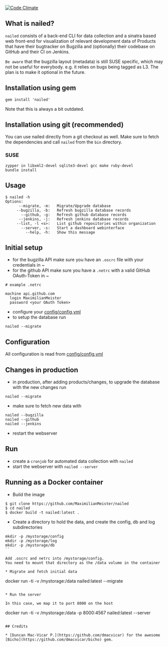 [![Code Climate](https://codeclimate.com/github/MaximilianMeister/nailed/badges/gpa.svg)](https://codeclimate.com/github/MaximilianMeister/nailed)
## What is nailed?

`nailed` consists of a back-end CLI for data collection and a sinatra based web front-end for visualization of relevant development data of Products that have their bugtracker on Bugzilla and (optionally) their codebase on GitHub and their CI on Jenkins.

`Be aware` that the bugzilla layout (metadata) is still SUSE specific, which may not be useful for everybody.
e.g. it relies on bugs being tagged as L3. The plan is to make it optional in the future.

## Installation using gem
`gem install 'nailed'`

Note that this is always a bit outdated.

## Installation using git (recommended)
You can use nailed directly from a git checkout as well. Make sure to fetch the dependencies and call `nailed` from the `bin` directory.
### SUSE
```
zypper in libxml2-devel sqlite3-devel gcc make ruby-devel
bundle install
```

## Usage

```
$ nailed -h
Options:
      --migrate, -m:   Migrate/Upgrade database
     --bugzilla, -b:   Refresh bugzilla database records
       --github, -g:   Refresh github database records
      --jenkins, -j:   Refresh jenkins database records
     --list, -l <s>:   List github repositories within organization
       --server, -s:   Start a dashboard webinterface
         --help, -h:   Show this message
```

## Initial setup

* for the bugzilla API make sure you have an `.oscrc` file with your credentials in ~
* for the github API make sure you have a `.netrc` with a valid GitHub OAuth-Token in ~
```
# example .netrc

machine api.github.com
  login MaximilianMeister
  password <your OAuth Token>
```
* configure your [config/config.yml](./config/config.yml)
* to setup the database run
```
nailed --migrate
```

## Configuration

All configuration is read from [config/config.yml](./config/config.yml)

## Changes in production

* in production, after adding products/changes, to upgrade the database with the new changes run
```
nailed --migrate
```
* make sure to fetch new data with
```
nailed --bugzilla
nailed --github
nailed --jenkins
```
* restart the webserver

## Run

* create a `cronjob` for automated data collection with `nailed`
* start the webserver with `nailed --server`

## Running as a Docker container

* Build the image

```
$ git clone https://github.com/MaximilianMeister/nailed
$ cd nailed
$ docker build -t nailed:latest .
```

* Create a directory to hold the data, and create the config, db and log subdirectories

```
mkdir -p /mystorage/config
mkdir -p /mystorage/log
mkdir -p /mystorage/db
``

Add .oscrc and netrc into /mystorage/config.
You need to mount that directory as the /data volume in the container

* Migrate and fetch initial data

```
docker run -ti -v /mystorage:/data nailed:latest --migrate
```

* Run the server

In this case, we map it to port 8000 on the host

```
docker run -ti -v /mystorage:/data -p 8000:4567 nailed:latest --server
```

## Credits

* [Duncan Mac-Vicar P.](https://github.com/dmacvicar) for the awesome [Bicho](https://github.com/dmacvicar/bicho) gem.
